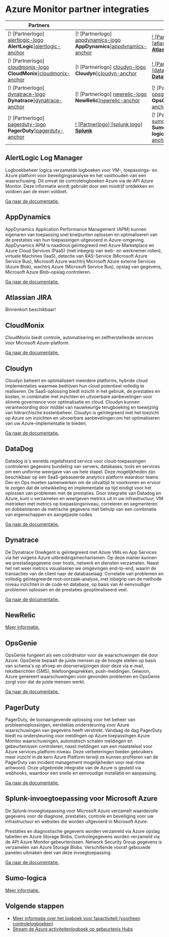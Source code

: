 <properties
    pageTitle="Azure Monitor partner integraties | Microsoft Azure"
    description="Informatie over Azure Monitor van partners en hoe u toegang tot documentatie voor het integreren met hen."
    authors="johnkemnetz"
    manager="rboucher"
    editor=""
    services="monitoring-and-diagnostics"
    documentationCenter="monitoring-and-diagnostics"/>

<tags
    ms.service="monitoring-and-diagnostics"
    ms.workload="na"
    ms.tgt_pltfrm="na"
    ms.devlang="na"
    ms.topic="article"
    ms.date="09/26/2016"
    ms.author="johnkem"/>

# <a name="azure-monitor-partner-integrations"></a>Azure Monitor partner integraties

|Partners|||
|-----------|-----------|-----------|
| [! [Partnerlogo] [alertlogic-logo] <br/> **AlertLogic**][alertlogic-anchor] | [! [Partnerlogo] [appdynamics-logo] <br/> **AppDynamics**][appdynamics-anchor] | [! [Partnerlogo] [atlassian logo] <br/> **Atlassian**][atlassian-anchor] |
| [! [Partnerlogo] [cloudmonix-logo] <br/> **CloudMonix**][cloudmonix-anchor] | [! [Partnerlogo] [cloudyn-logo] <br/> **Cloudyn**][cloudyn-anchor] | [! [Partnerlogo] [datadog logo] <br/> **DataDog**][datadog-anchor] |
| [! [Partnerlogo] [dynatrace-logo] <br/> **Dynatrace**][dynatrace-anchor] | [! [Partnerlogo] [newrelic-logo] <br/> **NewRelic**][newrelic-anchor] | [! [Partnerlogo] [opsgenie-logo] <br/> **OpsGenie**][opsgenie-anchor] |
| [! [Partnerlogo] [pagerduty-logo] <br/> **PagerDuty**][pagerduty-anchor] | [! [Partnerlogo] [splunk logo] <br/> **Splunk**][splunk-anchor] | [! [Partnerlogo] [sumologic-logo] <br/> **Sumo logica**][sumologic-anchor] |

## <a name="alertlogic-log-manager"></a>AlertLogic Log Manager
Logboekbeheer logica verzamelde logboeken voor VM-, toepassings- en Azure platform voor beveiligingsanalyse en het vasthouden van een waarschuwing. Dit omvat de controlelogboeken Azure via de API Azure Monitor.  Deze informatie wordt gebruikt door een misdrijf ontdekken en voldoen aan de eisen voldoet.

[Ga naar de documentatie.][alertlogic-doc]

## <a name="appdynamics"></a>AppDynamics
AppDynamics Application Performance Management (APM) kunnen eigenaren van toepassing snel knelpunten oplossen en optimaliseren van de prestaties van hun toepassingen uitgevoerd in Azure-omgeving. AppDynamics APM is naadloos geïntegreerd met Azure Marketplace en Azure Cloud Services (PaaS) (met inbegrip van web- en werknemer rollen), virtuele Machines (IaaS), detectie van RAS-Service (Microsoft Azure Service Bus), Microsoft Azure wachtrij Microsoft Azure externe Services (Azure Blob), wachtrij Azure (Microsoft Service Bus), opslag van gegevens, Microsoft Azure Blob-opslag controleren.

[Ga naar de documentatie.][appdynamics-doc]

## <a name="atlassian-jira"></a>Atlassian JIRA
Binnenkort beschikbaar!

## <a name="cloudmonix"></a>CloudMonix
CloudMonix biedt controle, automatisering en zelfherstellende services voor Microsoft Azure-platform.

[Ga naar de documentatie.][cloudmonix-doc]

## <a name="cloudyn"></a>Cloudyn
Cloudyn beheert en optimaliseert meerdere platforms, hybride cloud implementaties waarmee bedrijven hun cloud potentieel volledig te realiseren. De SaaS-oplossing biedt inzicht in het gebruik, de prestaties en kosten, in combinatie met inzichten en uitvoerbare aanbevelingen voor slimme governance voor optimalisatie en cloud. Cloudyn kunnen verantwoording door middel van nauwkeurige terugboeking en toewijzing van hiërarchische kostenbeheer. Cloudyn is geïntegreerd met het toezicht op Azure om inzichten en uitvoerbare aanbevelingen om het optimaliseren van uw Azure-implementatie te bieden.

[Ga naar de documentatie.][cloudyn-doc]

## <a name="datadog"></a>DataDog
Datadog is's werelds regelafstand service voor cloud-toepassingen controleren gegevens bundeling van servers, databases, tools en services om een uniforme weergave van uw hele stapel. Deze mogelijkheden zijn beschikbaar op een SaaS-gebaseerde analytics platform waardoor teams Dev en Ops moeten samenwerken om de uitvaltijd te voorkomen en ervoor te zorgen dat de ontwikkeling en implementatie op tijd eindigt voor het oplossen van problemen met de prestaties. Door integratie van Datadog en Azure, kunt u verzamelen en weergeven metrics uit in uw infrastructuur, VM metrieken met metrics op toepassingsniveau, correleren en segmenteren en dobbelstenen de metrische gegevens met behulp van een combinatie van eigenschappen en aangepaste codes.

[Ga naar de documentatie.][datadog-doc]

## <a name="dynatrace"></a>Dynatrace
De Dynatrace OneAgent is geïntegreerd met Azure VMs en App Services via het volgens Azure uitbreidingsmechanismen.
Op deze manier kunnen we prestatiegegevens over hosts, netwerk en diensten verzamelen.
Naast het net weer metrics visualiseren we omgevingen end-to-end, waarin de transacties van de client naar de databaselaag.
Correlatie van problemen en volledig geïntegreerde root-oorzaak-analyse, met inbegrip van de methode niveau inzichten in de code en database, op basis van AI eenvoudiger problemen oplossen en de prestaties geoptimaliseerd veel.

[Ga naar de documentatie.][dynatrace-doc]

## <a name="newrelic"></a>NewRelic

[Meer informatie.][newrelic-doc]

## <a name="opsgenie"></a>OpsGenie
OpsGenie fungeert als een coördinator voor de waarschuwingen die door Azure. OpsGenie bepaalt de juiste mensen op de hoogte stellen op basis van schema's op afroep en doorverwijzingen door deze via e-mail, tekstberichten (SMS), telefoongesprekken, push-meldingen. Gewoon, Azure genereert waarschuwingen voor gevonden problemen en OpsGenie zorgt voor dat de juiste mensen werkt.

[Ga naar de documentatie.][opsgenie-doc]

## <a name="pagerduty"></a>PagerDuty
PagerDuty, de toonaangevende oplossing voor het beheer van probleemoplossingen, eersteklas ondersteuning voor Azure waarschuwingen van gegevens heeft verstrekt. Vandaag de dag PagerDuty biedt nu ondersteuning voor meldingen op Azure toepassingen Azure Monitor waarschuwingen, automatisch schalen meldingen en gebeurtenissen controleren, naast meldingen van een maatstelsel voor Azure services platform-niveau. Deze verbeteringen bieden gebruikers meer inzicht in de kern Azure Platform terwijl ze kunnen profiteren van de PagerDuty van incident management mogelijkheden voor real-time antwoord. Onze uitgebreide integratie van de Azure is gesteld via webhooks, waardoor een snelle en eenvoudige installatie en aanpassing.

[Ga naar de documentatie.][pagerduty-doc]

## <a name="splunk-add-on-for-microsoft-azure"></a>Splunk-invoegtoepassing voor Microsoft Azure
De Splunk-invoegtoepassing voor Microsoft Azure verzamelt waardevolle gegevens voor de diagnose, prestaties, controle en beveiliging voor uw infrastructuur en websites die worden uitgevoerd in Microsoft Azure.

Prestaties en diagnostische gegevens worden verzameld via Azure opslag tabellen en Azure Storage Blobs. Controlegegevens worden verzameld via de API Azure Monitor gebeurtenissen. Network Security Group gegevens is verzamelen van Azure Storage Blobs. Verschillende vooraf gebouwde panelen uitmaken deel van deze invoegtoepassing.

[Ga naar de documentatie.][splunk-doc]

## <a name="sumo-logic"></a>Sumo-logica

[Meer informatie.][sumologic-doc]

## <a name="next-steps"></a>Volgende stappen
- [Meer informatie over het logboek voor faxactiviteit (voorheen controlelogboeken)](../resource-group-audit.md)
- [Stream de Azure activiteitenlogboek op gebeurtenis Hubs](./monitoring-stream-activity-logs-event-hubs.md)

<!--Connectors Documentation-->
[alertlogic-anchor]: #alertlogic-log-manager "AlertLogic"
[appdynamics-anchor]: #appdynamics "AppDynamics"
[atlassian-anchor]: #atlassian-jira "Atlassian"
[cloudmonix-anchor]: #cloudmonix "CloudMonix"
[cloudyn-anchor]: #cloudyn "Cloudyn"
[datadog-anchor]: #datadog "DataDog"
[dynatrace-anchor]: #dynatrace "Dynatrace"
[newrelic-anchor]: #newrelic "NewRelic"
[opsgenie-anchor]: #opsgenie "OpsGenie"
[pagerduty-anchor]: #pagerduty "PagerDuty"
[splunk-anchor]: #splunk-add-on-for-microsoft-azure "Splunk"
[sumologic-anchor]: #sumologic "Sumo-logica"

<!--Icon references-->
[alertlogic-logo]: ./media/partner-logos/alertlogic.png
[appdynamics-logo]: ./media/partner-logos/appdynamics.png
[atlassian-logo]: ./media/partner-logos/atlassian.png
[cloudmonix-logo]: ./media/partner-logos/cloudmonix.png
[cloudyn-logo]: ./media/partner-logos/cloudyn.png
[datadog-logo]: ./media/partner-logos/datadog.png
[dynatrace-logo]: ./media/partner-logos/dynatrace.png
[newrelic-logo]: ./media/partner-logos/newrelic.png
[opsgenie-logo]: ./media/partner-logos/opsgenie.png
[pagerduty-logo]: ./media/partner-logos/pagerduty.png
[splunk-logo]: ./media/partner-logos/splunk.png
[sumologic-logo]: ./media/partner-logos/sumologic.png

<!--Partner Documentation-->
[alertlogic-doc]: https://docs.alertlogic.com/userGuides/log-manager-collection-sources.htm "AlertLogic-documentatie."
[appdynamics-doc]: https://docs.appdynamics.com/display/PRO42/Register+for+AppDynamics+for+Windows+Azure "AppDynamics-documentatie."
[cloudmonix-doc]: http://cloudmonix.com/features/azure-management/ "CloudMonix inleiding."
[cloudyn-doc]: https://www.cloudyn.com/azure-monitoring "Cloudyn inleiding."
[datadog-doc]: http://docs.datadoghq.com/integrations/azure/ "DataDog documentatie."
[dynatrace-doc]: https://blog.ruxit.com/ruxit-monitoring-azure-web-apps/ "Dynatrace-documentatie."
[newrelic-doc]: https://newrelic.com/azure "NewRelic-documentatie."
[opsgenie-doc]: https://www.opsgenie.com/docs/integrations/azure-integration "OpsGenie-documentatie."
[pagerduty-doc]: https://www.pagerduty.com/docs/guides/azure-integration-guide/ "PagerDuty documentatie"
[splunk-doc]: https://splunkbase.splunk.com/app/3084/#/details "Splunk documentatie."
[sumologic-doc]: https://www.sumologic.com/azure "SumoLogic documentatie"
